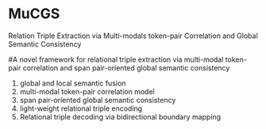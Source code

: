 # MuCGS
Relation Triple Extraction via Multi-modals token-pair Correlation and Global Semantic Consistency

#A novel framework for relational triple extraction via multi-modal token-pair correlation and span pair-oriented global semantic consistency

1) global and local semantic fusion
2) multi-modal token-pair correlation model
3) span pair-oriented global semantic consistency
4) light-weight relational triple encoding
5) Relational triple decoding via bidirectional boundary mapping
